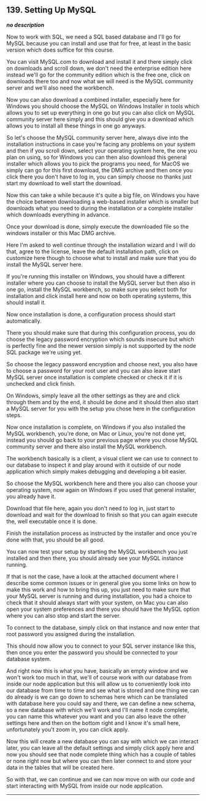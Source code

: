 ## 139. Setting Up MySQL

<strong><em>no description</em></strong>

Now to work with SQL, we need a SQL based database and I'll go for MySQL because
you can install and use that for free, at least in the basic version which does
suffice for this course. 

You can visit MySQL.com to download and install it and there simply click on
downloads and scroll down, we don't need the enterprise edition here instead
we'll go for the community edition which is the free one, click on downloads
there too and now what we will need is the MySQL community server and we'll also
need the workbench. 

Now you can also download a combined installer, especially here for Windows you
should choose the MySQL on Windows Installer in tools which allows you to set up
everything in one go but you can also click on MySQL community server here
simply and this should give you a download which allows you to install all these
things in one go anyways. 

So let's choose the MySQL community server here, always dive into the
installation instructions in case you're facing any problems on your system and
then if you scroll down, select your operating system here, the one you plan on
using, so for Windows you can then also download this general installer which
allows you to pick the programs you need, for MacOS we simply can go for this
first download, the DMG archive and then once you click there you don't have to
log in, you can simply choose no thanks just start my download to well start the
download. 

Now this can take a while because it's quite a big file, on Windows you have the
choice between downloading a web-based installer which is smaller but downloads
what you need to during the installation or a complete installer which downloads
everything in advance. 

Once your download is done, simply execute the downloaded file so the windows
installer or this Mac DMG archive. 

Here I'm asked to well continue through the installation wizard and I will do
that, agree to the license, leave the default installation path, click on
customize here though to choose what to install and make sure that you do
install the MySQL server here. 

If you're running this installer on Windows, you should have a different
installer where you can choose to install the MySQL server but then also in one
go, install the MySQL workbench, so make sure you select both for installation
and click install here and now on both operating systems, this should install
it. 

Now once installation is done, a configuration process should start
automatically. 

There you should make sure that during this configuration process, you do choose
the legacy password encryption which sounds insecure but which is perfectly fine
and the newer version simply is not supported by the node SQL package we're
using yet. 

So choose the legacy password encryption and choose next, you also have to
choose a password for your root user and you can also leave start MySQL server
once installation is complete checked or check it if it is unchecked and click
finish. 

On Windows, simply leave all the other settings as they are and click through
them and by the end, it should be done and it should then also start a MySQL
server for you with the setup you chose here in the configuration steps. 

Now once installation is complete, on Windows if you also installed the MySQL
workbench, you're done, on Mac or Linux, you're not done yet, instead you should
go back to your previous page where you chose MySQL community server and there
also install the MySQL workbench. 

The workbench basically is a client, a visual client we can use to connect to
our database to inspect it and play around with it outside of our node
application which simply makes debugging and developing a bit easier. 

So choose the MySQL workbench here and there you also can choose your operating
system, now again on Windows if you used that general installer, you already
have it. 

Download that file here, again you don't need to log in, just start to download
and wait for the download to finish so that you can again execute the, well
executable once it is done. 

Finish the installation process as instructed by the installer and once you're
done with that, you should be all good. 

You can now test your setup by starting the MySQL workbench you just installed
and then there, you should already see your MySQL instance running. 

If that is not the case, have a look at the attached document where I describe
some common issues or in general give you some links on how to make this work
and how to bring this up, you just need to make sure that your MySQL server is
running and during installation, you had a choice to check that it should always
start with your system, on Mac you can also open your system preferences and
there you should have the MySQL option where you can also stop and start the
server. 

To connect to the database, simply click on that instance and now enter that
root password you assigned during the installation. 

This should now allow you to connect to your SQL server instance like this, then
once you enter the password you should be connected to your database system. 

And right now this is what you have, basically an empty window and we won't work
too much in that, we'll of course work with our database from inside our node
application but this will allow us to conveniently look into our database from
time to time and see what is stored and one thing we can do already is we can go
down to schemas here which can be translated with database here you could say
and there, we can define a new schema, so a new database with which we'll work
and I'll name it node complete, you can name this whatever you want and you can
also leave the other settings here and then on the bottom right and I know it's
small here, unfortunately you't zoom in, you can click apply. 

Now this will create a new database you can say with which we can interact
later, you can leave all the default settings and simply click apply here and
now you should see that node complete thing which has a couple of tables or none
right now but where you can then later connect to and store your data in the
tables that will be created here. 

So with that, we can continue and we can now move on with our code and start
interacting with MySQL from inside our node application. 

---